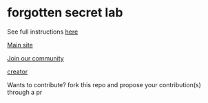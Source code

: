 # forgotten secret lab

See full instructions [here](https://securecloudx.pages.dev/forgotten-secret-lab)

[Main site](https://securecloudx.pages.dev/)

[Join our community](https://chat.whatsapp.com/Llp1Z8uw8xP5NIByASUV7V)

[creator](https://github.com/0tieno)

Wants to contribute? fork this repo and propose your contribution(s) through a pr
